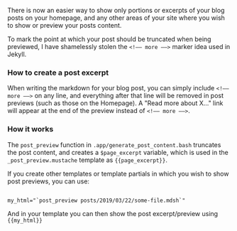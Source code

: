 


There is now an easier way to show only portions or excerpts of your blog posts on your homepage, and any other areas of your site where you wish to show or preview your posts content.

To mark the point at which your post should be truncated when being previewed, I have shamelessly stolen the `<!–– more ––>` marker idea used in Jekyll.

### How to create a post excerpt

When writing the markdown for your blog post, you can simply include `<!–– more ––>` on any line, and everything after that line will be removed in post previews (such as those on the Homepage). A "Read more about X..." link will appear at the end of the preview instead of `<!–– more ––>`.

<!-- more -->

### How it works

The `post_preview` function in `.app/generate_post_content.bash` truncates the post content, and creates a `$page_excerpt` variable, which is used in the `_post_preview.mustache` template as `{{page_excerpt}}`.

If you create other templates or template partials in which you wish to show post previews, you can use:

```shell

my_html="`post_preview posts/2019/03/22/some-file.mdsh`"
```

And in your template you can then show the post excerpt/preview using `{{my_html}}`
